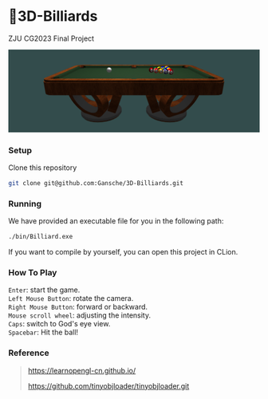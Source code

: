 # 🎱3D-Billiards

ZJU CG2023 Final Project 

![demo](resources/demo.png)

### Setup

Clone this repository

```bash
git clone git@github.com:Gansche/3D-Billiards.git
```

### Running

We have provided an executable file for you in the following path:

```bash
./bin/Billiard.exe
```

If you want to compile by yourself, you can open this project in CLion.

### How To Play

`Enter`: start the game.\
`Left Mouse Button`: rotate the camera.\
`Right Mouse Button`: forward or backward.\
`Mouse scroll wheel`: adjusting the intensity.\
`Caps`: switch to God's eye view.\
`Spacebar`: Hit the ball!


### Reference

> https://learnopengl-cn.github.io/
> 
> https://github.com/tinyobjloader/tinyobjloader.git
